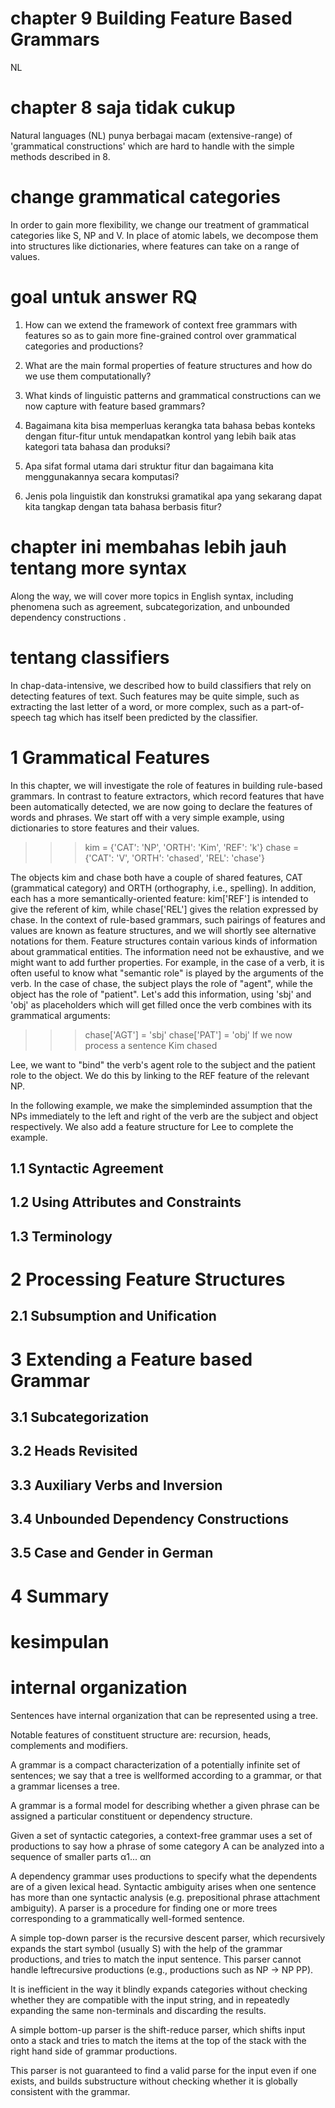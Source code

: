 # chapter 9 Building Feature Based Grammars
NL 
# chapter 8 saja tidak cukup
Natural languages (NL) punya berbagai macam (extensive-range) of 'grammatical constructions' which are hard to handle with the simple methods described in 8.

# change grammatical categories
In order to gain more flexibility, we change our treatment of grammatical categories like S, NP and V. In place of atomic labels, we decompose them into structures like dictionaries, where features can take on a range of values. 

# goal untuk answer RQ 
1. How can we extend the framework of context free grammars with features so as to gain more fine-grained control over grammatical categories and productions? 
2. What are the main formal properties of feature structures and how do we use them computationally? 
3. What kinds of linguistic patterns and grammatical constructions can we now capture with feature based grammars? 

1. Bagaimana kita bisa memperluas kerangka tata bahasa bebas konteks dengan fitur-fitur untuk mendapatkan kontrol yang lebih baik atas kategori tata bahasa dan produksi?
2. Apa sifat formal utama dari struktur fitur dan bagaimana kita menggunakannya secara komputasi?
3. Jenis pola linguistik dan konstruksi gramatikal apa yang sekarang dapat kita tangkap dengan tata bahasa berbasis fitur?

# chapter ini membahas lebih jauh tentang more syntax 
Along the way, we will cover more topics in English syntax, including phenomena such as 
agreement, 
subcategorization, and 
unbounded dependency constructions  .

# tentang classifiers
In chap-data-intensive, we described how to build classifiers that rely on detecting features of text. Such features may be quite simple, such as extracting the last letter of a word, or more complex, such as a part-of-speech tag which has itself been predicted by the classifier. 


# 1 Grammatical Features
In this chapter, we will investigate the role of features in building rule-based grammars. In contrast to feature extractors, which record features that have been automatically detected, we are now going to declare the features of words and phrases. We start off with a very simple example, using dictionaries to store features and their values. 
>>> kim = {'CAT': 'NP', 'ORTH': 'Kim', 'REF': 'k'} 
>>> chase = {'CAT': 'V', 'ORTH': 'chased', 'REL': 'chase'} 

The objects kim and chase both have a couple of shared features, CAT (grammatical category) and ORTH (orthography, i.e., spelling). In addition, each has a more semantically-oriented feature: kim['REF'] is intended to give the referent of kim, while chase['REL'] gives the relation expressed by chase. In the context of rule-based grammars, such pairings of features and values are known as feature structures, and we will shortly see alternative notations for them. Feature structures contain various kinds of information about grammatical entities. The information need not be exhaustive, and we might want to add further properties. For example, in the case of a verb, it is often useful to know what "semantic role" is played by the arguments of the verb. In the case of chase, the subject plays the role of "agent", while the object has the role of "patient". Let's add this information, using 'sbj' and 'obj' as placeholders which will get filled once the verb combines with its grammatical arguments: 
>>> chase['AGT'] = 'sbj' 
>>> chase['PAT'] = 'obj' If we now process a sentence Kim chased 

Lee, we want to "bind" the verb's agent role to the subject and the patient role to the object. 
We do this by linking to the REF feature of the relevant NP. 

In the following example, we make the simpleminded assumption that the NPs immediately to the left and right of the verb are the subject and object respectively. We also add a feature structure for Lee to complete the example.

## 1.1 Syntactic Agreement
## 1.2 Using Attributes and Constraints
## 1.3 Terminology

# 2 Processing Feature Structures
## 2.1 Subsumption and Unification

# 3 Extending a Feature based Grammar
## 3.1 Subcategorization
## 3.2 Heads Revisited
## 3.3 Auxiliary Verbs and Inversion
## 3.4 Unbounded Dependency Constructions
## 3.5 Case and Gender in German

# 4 Summary

# kesimpulan 



# internal organization
Sentences have internal organization that can be represented using a tree. 

Notable features of constituent structure are: recursion, heads, complements and modifiers.

A grammar is a compact characterization of a potentially infinite set of sentences; we say that a tree is wellformed according to a grammar, or that a grammar licenses a tree.

A grammar is a formal model for describing whether a given phrase can be assigned a particular constituent or dependency structure.

Given a set of syntactic categories, a context-free grammar uses a set of productions to say how a phrase of some
category A can be analyzed into a sequence of smaller parts 
α1... αn

A dependency grammar uses productions to specify what the dependents are of a given lexical head.
Syntactic ambiguity arises when one sentence has more than one syntactic analysis (e.g. prepositional phrase
attachment ambiguity).
A parser is a procedure for finding one or more trees corresponding to a grammatically well-formed sentence.

A simple top-down parser is the recursive descent parser, which recursively expands the start symbol (usually S) with the help of the grammar productions, and tries to match the input sentence. This parser cannot handle leftrecursive productions (e.g., productions such as NP -> NP PP). 

It is inefficient in the way it blindly expands
categories without checking whether they are compatible with the input string, and in repeatedly expanding the
same non-terminals and discarding the results.

A simple bottom-up parser is the shift-reduce parser, which shifts input onto a stack and tries to match the items
at the top of the stack with the right hand side of grammar productions. 

This parser is not guaranteed to find a
valid parse for the input even if one exists, and builds substructure without checking whether it is globally
consistent with the grammar.